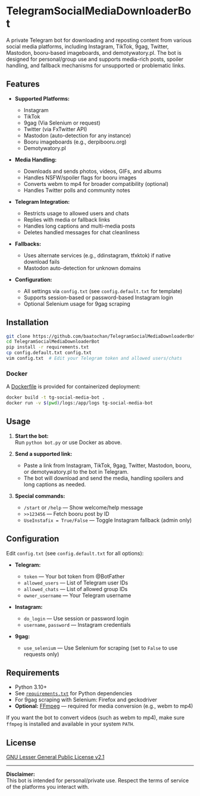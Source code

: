 # TelegramSocialMediaDownloaderBot

A private Telegram bot for downloading and reposting content from various social media platforms, including Instagram, TikTok, 9gag, Twitter, Mastodon, booru-based imageboards, and demotywatory.pl. The bot is designed for personal/group use and supports media-rich posts, spoiler handling, and fallback mechanisms for unsupported or problematic links.

## Features

- **Supported Platforms:**  
  - Instagram  
  - TikTok  
  - 9gag  (Via Selenium or request)
  - Twitter (via FxTwitter API)  
  - Mastodon (auto-detection for any instance)  
  - Booru imageboards (e.g., derpibooru.org)  
  - Demotywatory.pl

- **Media Handling:**  
  - Downloads and sends photos, videos, GIFs, and albums  
  - Handles NSFW/spoiler flags for booru images  
  - Converts webm to mp4 for broader compatibility (optional)  
  - Handles Twitter polls and community notes

- **Telegram Integration:**  
  - Restricts usage to allowed users and chats  
  - Replies with media or fallback links  
  - Handles long captions and multi-media posts  
  - Deletes handled messages for chat cleanliness

- **Fallbacks:**  
  - Uses alternate services (e.g., ddinstagram, tfxktok) if native download fails  
  - Mastodon auto-detection for unknown domains

- **Configuration:**  
  - All settings via `config.txt` (see `config.default.txt` for template)  
  - Supports session-based or password-based Instagram login  
  - Optional Selenium usage for 9gag scraping

## Installation

```sh
git clone https://github.com/baatochan/TelegramSocialMediaDownloaderBot
cd TelegramSocialMediaDownloaderBot
pip install -r requirements.txt
cp config.default.txt config.txt
vim config.txt  # Edit your Telegram token and allowed users/chats
```

### Docker

A [Dockerfile](Dockerfile) is provided for containerized deployment:

```sh
docker build -t tg-social-media-bot .
docker run -v $(pwd)/logs:/app/logs tg-social-media-bot
```

## Usage

1. **Start the bot:**  
   Run `python bot.py` or use Docker as above.

2. **Send a supported link:**  
   - Paste a link from Instagram, TikTok, 9gag, Twitter, Mastodon, booru, or demotywatory.pl to the bot in Telegram.
   - The bot will download and send the media, handling spoilers and long captions as needed.

3. **Special commands:**  
   - `/start` or `/help` — Show welcome/help message  
   - `>>123456` — Fetch booru post by ID  
   - `UseInstafix = True/False` — Toggle Instagram fallback (admin only)

## Configuration

Edit `config.txt` (see `config.default.txt` for all options):

- **Telegram:**  
  - `token` — Your bot token from @BotFather  
  - `allowed_users` — List of Telegram user IDs  
  - `allowed_chats` — List of allowed group IDs  
  - `owner_username` — Your Telegram username

- **Instagram:**  
  - `do_login` — Use session or password login  
  - `username`, `password` — Instagram credentials

- **9gag:**  
  - `use_selenium` — Use Selenium for scraping (set to `False` to use requests only)

## Requirements

- Python 3.10+
- See [`requirements.txt`](requirements.txt) for Python dependencies
- For 9gag scraping with Selenium: Firefox and geckodriver
- **Optional:** [FFmpeg](https://ffmpeg.org/) — required for media conversion (e.g., webm to mp4)

If you want the bot to convert videos (such as webm to mp4), make sure `ffmpeg` is installed and available in your system `PATH`.

## License

[GNU Lesser General Public License v2.1](LICENSE)

---

**Disclaimer:**  
This bot is intended for personal/private use. Respect the terms of service of the platforms you interact with.